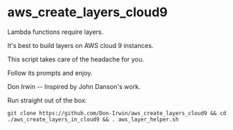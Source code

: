 # aws_create_layers_cloud9

Lambda functions require layers.

It's best to build layers on AWS cloud 9 instances.

This script takes care of the headache for you.

Follow its prompts and enjoy.

Don Irwin
-- Inspired by John Danson's work.

Run straight out of the box:

```
git clone https://github.com/Don-Irwin/aws_create_layers_cloud9 && cd ./aws_create_layers_in_cloud9 && . aws_layer_helper.sh
```
